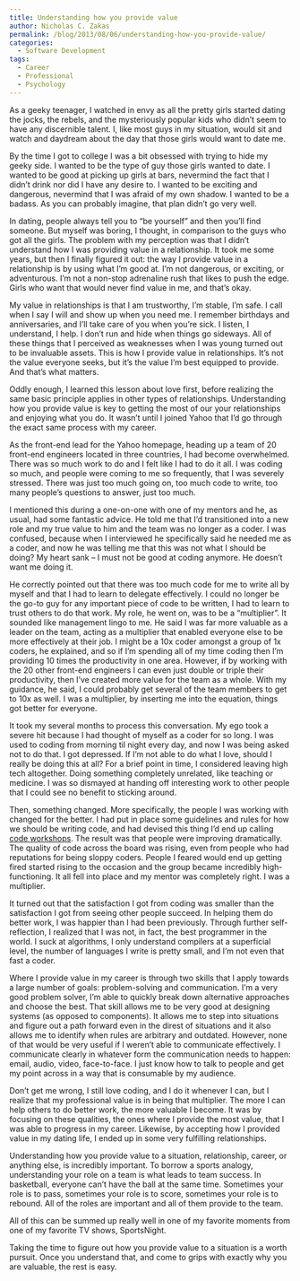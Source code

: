 ```yaml
---
title: Understanding how you provide value
author: Nicholas C. Zakas
permalink: /blog/2013/08/06/understanding-how-you-provide-value/
categories:
  - Software Development
tags:
  - Career
  - Professional
  - Psychology
---
```

As a geeky teenager, I watched in envy as all the pretty girls started dating the jocks, the rebels, and the mysteriously popular kids who didn&#8217;t seem to have any discernible talent. I, like most guys in my situation, would sit and watch and daydream about the day that those girls would want to date me.

By the time I got to college I was a bit obsessed with trying to hide my geeky side. I wanted to be the type of guy those girls wanted to date. I wanted to be good at picking up girls at bars, nevermind the fact that I didn&#8217;t drink nor did I have any desire to. I wanted to be exciting and dangerous, nevermind that I was afraid of my own shadow. I wanted to be a badass. As you can probably imagine, that plan didn&#8217;t go very well.

In dating, people always tell you to &#8220;be yourself&#8221; and then you&#8217;ll find someone. But myself was boring, I thought, in comparison to the guys who got all the girls. The problem with my perception was that I didn&#8217;t understand how I was providing value in a relationship. It took me some years, but then I finally figured it out: the way I provide value in a relationship is by using what I&#8217;m good at. I&#8217;m not dangerous, or exciting, or adventurous. I&#8217;m not a non-stop adrenaline rush that likes to push the edge. Girls who want that would never find value in me, and that&#8217;s okay.

My value in relationships is that I am trustworthy, I&#8217;m stable, I&#8217;m safe. I call when I say I will and show up when you need me. I remember birthdays and anniversaries, and I&#8217;ll take care of you when you&#8217;re sick. I listen, I understand, I help. I don&#8217;t run and hide when things go sideways. All of these things that I perceived as weaknesses when I was young turned out to be invaluable assets. This is how I provide value in relationships. It&#8217;s not the value everyone seeks, but it&#8217;s the value I&#8217;m best equipped to provide. And that&#8217;s what matters.

Oddly enough, I learned this lesson about love first, before realizing the same basic principle applies in other types of relationships. Understanding how you provide value is key to getting the most of our your relationships and enjoying what you do. It wasn&#8217;t until I joined Yahoo that I&#8217;d go through the exact same process with my career.

As the front-end lead for the Yahoo homepage, heading up a team of 20 front-end engineers located in three countries, I had become overwhelmed. There was so much work to do and I felt like I had to do it all. I was coding so much, and people were coming to me so frequently, that I was severely stressed. There was just too much going on, too much code to write, too many people&#8217;s questions to answer, just too much. 

I mentioned this during a one-on-one with one of my mentors and he, as usual, had some fantastic advice. He told me that I&#8217;d transitioned into a new role and my true value to him and the team was no longer as a coder. I was confused, because when I interviewed he specifically said he needed me as a coder, and now he was telling me that this was not what I should be doing? My heart sank &#8211; I must not be good at coding anymore. He doesn&#8217;t want me doing it.

He correctly pointed out that there was too much code for me to write all by myself and that I had to learn to delegate effectively. I could no longer be the go-to guy for any important piece of code to be written, I had to learn to trust others to do that work. My role, he went on, was to be a &#8220;multiplier&#8221;. It sounded like management lingo to me. He said I was far more valuable as a leader on the team, acting as a multiplier that enabled everyone else to be more effectively at their job. I might be a 10x coder amongst a group of 1x coders, he explained, and so if I&#8217;m spending all of my time coding then I&#8217;m providing 10 times the productivity in one area. However, if by working with the 20 other front-end engineers I can even just double or triple their productivity, then I&#8217;ve created more value for the team as a whole. With my guidance, he said, I could probably get several of the team members to get to 10x as well. I was a multiplier, by inserting me into the equation, things got better for everyone.

It took my several months to process this conversation. My ego took a severe hit because I had thought of myself as a coder for so long. I was used to coding from morning til night every day, and now I was being asked not to do that. I got depressed. If I&#8217;m not able to do what I love, should I really be doing this at all? For a brief point in time, I considered leaving high tech altogether. Doing something completely unrelated, like teaching or medicine. I was so dismayed at handing off interesting work to other people that I could see no benefit to sticking around.

Then, something changed. More specifically, the people I was working with changed for the better. I had put in place some guidelines and rules for how we should be writing code, and had devised this thing I&#8217;d end up calling [code workshops][1]. The result was that people were improving dramatically. The quality of code across the board was rising, even from people who had reputations for being sloppy coders. People I feared would end up getting fired started rising to the occasion and the group became incredibly high-functioning. It all fell into place and my mentor was completely right. I was a multiplier.

It turned out that the satisfaction I got from coding was smaller than the satisfaction I got from seeing other people succeed. In helping them do better work, I was happier than I had been previously. Through further self-reflection, I realized that I was not, in fact, the best programmer in the world. I suck at algorithms, I only understand compilers at a superficial level, the number of languages I write is pretty small, and I&#8217;m not even that fast a coder.

Where I provide value in my career is through two skills that I apply towards a large number of goals: problem-solving and communication. I&#8217;m a very good problem solver, I&#8217;m able to quickly break down alternative approaches and choose the best. That skill allows me to be very good at designing systems (as opposed to components). It allows me to step into situations and figure out a path forward even in the direst of situations and it also allows me to identify when rules are arbitrary and outdated. However, none of that would be very useful if I weren&#8217;t able to communicate effectively. I communicate clearly in whatever form the communication needs to happen: email, audio, video, face-to-face. I just know how to talk to people and get my point across in a way that is consumable by my audience.

Don&#8217;t get me wrong, I still love coding, and I do it whenever I can, but I realize that my professional value is in being that multiplier. The more I can help others to do better work, the more valuable I become. It was by focusing on these qualities, the ones where I provide the most value, that I was able to progress in my career. Likewise, by accepting how I provided value in my dating life, I ended up in some very fulfilling relationships.

Understanding how you provide value to a situation, relationship, career, or anything else, is incredibly important. To borrow a sports analogy, understanding your role on a team is what leads to team success. In basketball, everyone can&#8217;t have the ball at the same time. Sometimes your role is to pass, sometimes your role is to score, sometimes your role is to rebound. All of the roles are important and all of them provide to the team. 

All of this can be summed up really well in one of my favorite moments from one of my favorite TV shows, SportsNight.



Taking the time to figure out how you provide value to a situation is a worth pursuit. Once you understand that, and come to grips with exactly why you are valuable, the rest is easy.

 [1]: http://tech.blog.box.com/2013/05/effective-learning-through-code-workshops/

